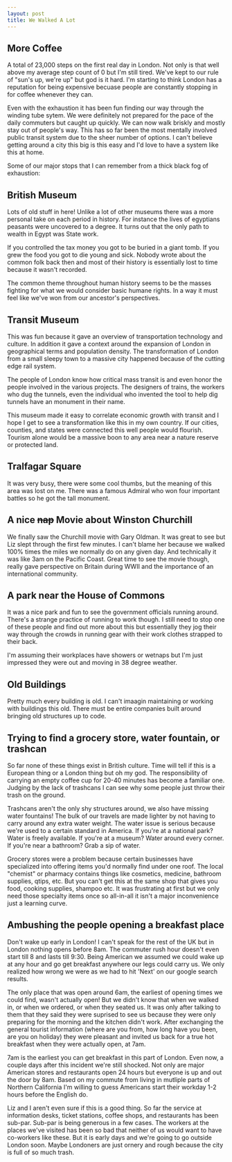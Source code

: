 ```yaml
---
layout: post
title: We Walked A Lot 
---
```


## More Coffee
A total of 23,000 steps on the first real day in London.  Not only is that well above my average step count of 0 but I'm still tired.  We've kept to our rule of "sun's up, we're up" but god is it hard.  I'm starting to think London has a reputation for being expensive becuase people are constantly stopping in for coffee whenever they can.

Even with the exhaustion it has been fun finding our way through the winding tube sytem.  We were definitely not prepared for the pace of the daily commuters but caught up quickly.  We can now walk briskly and mostly stay out of people's way.  This has so far been the most mentally involved public transit system due to the sheer number of options.  I can't believe getting around a city this big is this easy and I'd love to have a system like this at home.

Some of our major stops that I can remember from a thick black fog of exhaustion:
## British Museum
Lots of old stuff in here!  Unlike a lot of other museums there was a more personal take on each period in history. For instance the lives of egyptians peasants were uncovered to a degree.  It turns out that the only path to wealth in Egypt was State work.

If you controlled the tax money you got to be buried in a giant tomb.  If you grew the food you got to die young and sick.  Nobody wrote about the common folk back then and most of their history is essentially lost to time because it wasn't recorded.

The common theme throughout human history seems to be the masses fighting for what we would consider basic humane rights.  In a way it must feel  like we've won from our ancestor's perspectives.

## Transit Museum
This was fun because it gave an overview of transportation technology and culture.  In addition it gave a context around the expansion  of London in geographical terms and population density.  The transformation of London from a small sleepy town to a massive city happened because of the cutting edge rail system.

The people of London know how critical mass transit is and even honor the people involved in the various projects.  The designers of trains, the workers who dug the tunnels, even the individual who invented the tool to help dig tunnels have an monument in their name.  

This museum made it easy to correlate economic growth with transit and I hope I get to see a transformation like this in my own country.  If our cities, counties, and states were connected this well people would flourish.  Tourism alone would be a massive boon to any area near a nature reserve or protected land.

## Tralfagar Square
It was very busy, there were some cool thumbs, but the meaning of this area was lost on me.  There was a famous Admiral who won four important battles so he got the tall monument.

## A nice ~~nap~~ Movie about Winston Churchill
We finally saw the Churchill movie with Gary Oldman.  It was great to see but Liz slept through the first few minutes.  I can't blame her because we walked 100% times the miles we normally do on any given day.  And technically it was like 3am on the Pacific Coast.  Great time to see the movie though, really gave perspective on Britain during WWII and the importance of an international community.

## A park near the House of Commons
It was a nice park and fun to see the government officials running around.  There's a strange practice of running to work though.  I still need to stop one of these people and find out more about this but essentially they jog their way through the crowds in running gear with their work clothes strapped to their back.

I'm assuming their workplaces have showers or wetnaps but I'm just impressed they were out and moving in 38 degree weather.
## Old Buildings
Pretty much every building is old.  I can't imaagin maintaining or working with buildings this old. There must be entire companies built around bringing old structures up to code.

## Trying to find a grocery store, water fountain, or trashcan
So far none of these things exist in British culture.  Time will tell if this is a European thing or a London thing but oh my god.  The responsibility of carrying an empty coffee cup for 20-40 minutes has become a familiar one.  Judging by the lack of trashcans I can see why some people just throw their trash on the ground.

Trashcans aren't the only shy structures around, we also have missing water fountains!  The bulk of our travels are made lighter by not having to carry around any extra water weight.  The water issue is serious because we're used to a certain standard in America.  If you're at a national park? Water is freely available.  If you're at a museum?  Water around every corner.  If you're near a bathroom?  Grab a sip of water.

Grocery stores were a problem because certain businesses have specialized into offering items you'd normally find under one roof.  The local "chemist" or pharmacy contains things like cosmetics, medicine, bathroom supplies, qtips, etc.  But you can't get this at the same shop that gives you food, cooking supplies, shampoo etc.  It was frustrating at first but we only need those specialty items once so all-in-all it isn't a major inconvenience just a learning curve.

## Ambushing the people opening a breakfast place
Don't wake up early in London!  I can't speak for the rest of the UK but in London nothing opens before 8am.  The commuter rush hour doesn't even start till 8 and lasts till 9:30.  Being American we assumed we could wake up at any hour and go get breakfast anywhere our legs could carry us.  We only realized how wrong we were as we had to hit 'Next' on our google search results.

The only place that was open around 6am, the earliest of opening times we could find, wasn't actually open!  But we didn't know that when we walked in, or when we ordered, or when they seated us.  It was only after talking to them that they said they were suprised to see us because they were only preparing for the morning and the kitchen didn't work.  After exchanging the general tourist information (where are you from, how long have you been, are you on holiday) they were pleasant and invited us back for a true hot breakfast when they were actually open, at 7am.

7am is the earliest you can get breakfast in this part of London.  Even now, a couple days after this incident we're still shocked.  Not only are major American stores and restaurants open 24 hours but everyone is up and out the door by 8am.  Based on my commute from living in mutliple parts of Northern California I'm willing to guess Americans start their workday 1-2 hours before the English do.

Liz and I aren't even sure if this is a good thing.  So far the service at information desks, ticket stations, coffee shops, and restaurants has been sub-par.  Sub-par is being generous in a few cases.  The workers at the places we've visited has been so bad that neither of us would want to have co-workers like these.  But it is early days and we're going to go outside London soon.  Maybe Londoners are just ornery and rough because the city is full of so much trash.
